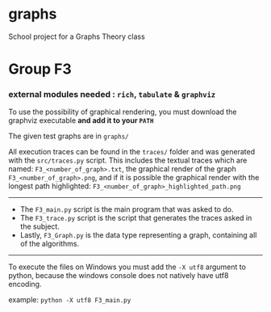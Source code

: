 # graphs
School project for a Graphs Theory class 

# Group F3

### external modules needed : `rich`, `tabulate` & `graphviz`

To use the possibility of graphical rendering, you must download the graphviz executable **and add it to your `PATH`**


The given test graphs are in `graphs/`

All execution traces can be found in the `traces/` folder and was generated with the `src/traces.py` script.
This includes the textual traces which are named: `F3_<number_of_graph>.txt`, 
the graphical render of the graph `F3_<number_of_graph>.png`, and if it is possible the graphical render with the longest path highlighted: `F3_<number_of_graph>_highlighted_path.png` 

---

- The `F3_main.py` script is the main program that was asked to do.
- The `F3_trace.py` script is the script that generates the traces asked in the subject.
- Lastly, `F3_Graph.py` is the data type representing a graph, containing all of the algorithms. 


---
To execute the files on Windows you must add the `-X utf8` argument to python, because the windows console does not natively have utf8 encoding.

example: `python -X utf8 F3_main.py`


